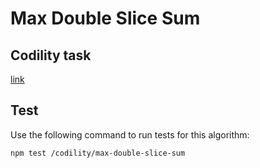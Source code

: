 # Max Double Slice Sum

## Codility task
[link](https://app.codility.com/programmers/lessons/9-maximum_slice_problem/max_double_slice_sum/)

## Test

Use the following command to run tests for this algorithm:

```
npm test /codility/max-double-slice-sum
```
